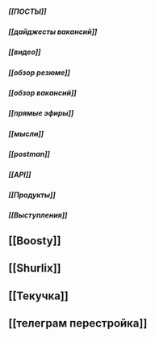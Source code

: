 ##### [[ПОСТЫ]]
##### [[дайджесты вакансий]]
##### [[видео]]
##### [[обзор резюме]]
##### [[обзор вакансий]]
##### [[прямые эфиры]]
##### [[мысли]]
##### [[postman]]
##### [[API]]
##### [[Продукты]]
##### [[Выступления]]

## [[Boosty]]

## [[Shurlix]]
## [[Текучка]]
## [[телеграм перестройка]]

